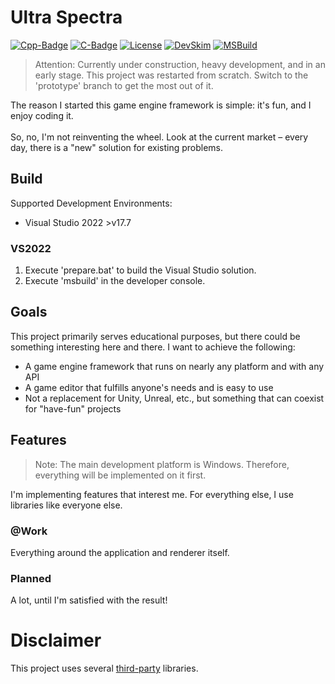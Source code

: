 ﻿# Ultra Spectra

[Cpp-Badge]: https://img.shields.io/badge/C%2B%2B-20-blue
[C-Badge]: https://img.shields.io/badge/C-17-blue
[License-Badge]: https://img.shields.io/badge/License-MIT-blue

[Cpp-Url]: https://en.wikipedia.org/wiki/C%2B%2B
[C-Url]: https://en.wikipedia.org/wiki/C_(programming_language)
[License-Url]: https://opensource.org/licenses/MIT

[![Cpp-Badge]][Cpp-Url]
[![C-Badge]][C-Url]
[![License][License-Badge]][License-Url]
[![DevSkim](https://github.com/larioteo/ultra/actions/workflows/devskim.yml/badge.svg)](https://github.com/larioteo/ultra/actions/workflows/devskim.yml)
[![MSBuild](https://github.com/larioteo/ultra/actions/workflows/msbuild.yml/badge.svg)](https://github.com/larioteo/ultra/actions/workflows/msbuild.yml)

> Attention: Currently under construction, heavy development, and in an early stage.
This project was restarted from scratch. Switch to the 'prototype' branch to get the most out of it.

The reason I started this game engine framework is simple: it's fun, and I enjoy coding it. <br/>
<br/>
So, no, I'm not reinventing the wheel. Look at the current market – every day, there is a "new" solution for existing problems.

## Build

Supported Development Environments:
- Visual Studio 2022 >v17.7

### VS2022
1. Execute 'prepare.bat' to build the Visual Studio solution.
2. Execute 'msbuild' in the developer console.

## Goals

This project primarily serves educational purposes, but there could be something interesting here and there. I want to achieve the following:
- A game engine framework that runs on nearly any platform and with any API
- A game editor that fulfills anyone's needs and is easy to use
- Not a replacement for Unity, Unreal, etc., but something that can coexist for "have-fun" projects


## Features
> Note: The main development platform is Windows. Therefore, everything will be implemented on it first.

I'm implementing features that interest me. For everything else, I use libraries like everyone else.

### @Work
Everything around the application and renderer itself.

### Planned
A lot, until I'm satisfied with the result!

# Disclaimer
This project uses several [third-party](3rd-Party/3rd-Party.md "3rd-Party") libraries.
